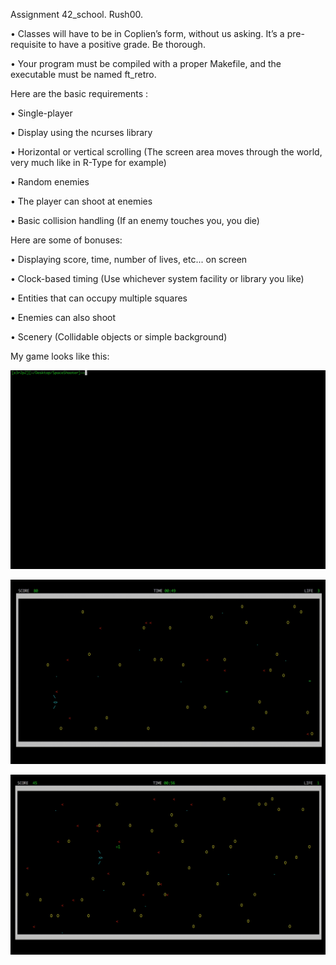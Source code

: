 Assignment 42_school. Rush00.

• Classes will have to be in Coplien’s form, without us asking. It’s a pre-requisite to have a positive grade. Be thorough.

• Your program must be compiled with a proper Makefile, and the executable must be named ft_retro.

Here are the basic requirements :

• Single-player

• Display using the ncurses library

• Horizontal or vertical scrolling (The screen area moves through the world, very much like in R-Type for example)

• Random enemies

• The player can shoot at enemies

• Basic collision handling (If an enemy touches you, you die)

Here are some of bonuses:

• Displaying score, time, number of lives, etc... on screen

• Clock-based timing (Use whichever system facility or library you like)

• Entities that can occupy multiple squares

• Enemies can also shoot

• Scenery (Collidable objects or simple background)

My game looks like this:

![](https://github.com/tt1m0n/Space_Shooter/blob/master/rush00_1.gif)

![](https://github.com/tt1m0n/Space_Shooter/blob/master/rush01_2.gif)

![](https://github.com/tt1m0n/Space_Shooter/blob/master/rush00_3.gif)
